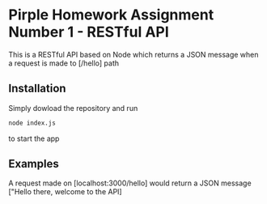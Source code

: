 # Pirple Homework Assignment Number 1 - RESTful API

This is a RESTful API based on Node which returns a JSON message when a request is made to [/hello] path

## Installation 
Simply dowload the repository and run
```bash 
node index.js
```
to start the app 

## Examples

A request made on [localhost:3000/hello] would return a JSON message ["Hello there, welcome to the API]
